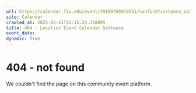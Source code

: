 ```yaml
---
url: https://calendar.fiu.edu/event/49109765919551/confirm?instance_id=49109765945168&return=https%3A%2F%2Fcalendar.fiu.edu%2Fthefrost
site: Calendar
crawled_at: 2025-05-21T11:15:25.358095
title: 404 - Localist Event Calendar Software
event_date: 
dynamic: True
---
```


# 404 - not found
We couldn't find the page on this community event platform.
